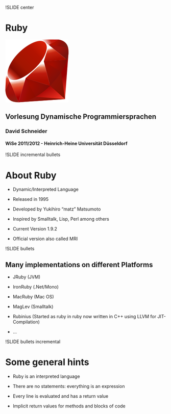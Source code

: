 !SLIDE center

# Ruby
![Ruby](ruby_logo.png)

## Vorlesung Dynamische Programmiersprachen ##

### David Schneider ###

#### WiSe 2011/2012 - Heinrich-Heine Universität Düsseldorf ####

!SLIDE incremental bullets

# About Ruby #

- Dynamic/Interpreted Language

- Released in 1995

- Developed by Yukihiro “matz” Matsumoto

- Inspired by Smalltalk, Lisp, Perl among others

- Current Version 1.9.2

- Official version also called MRI

!SLIDE bullets
## Many implementations on different Platforms ##

  * JRuby (JVM)

  * IronRuby (.Net/Mono)

  * MacRuby (Mac OS)

  * MagLev (Smalltalk)

  * Rubinius (Started as ruby in ruby now written in C++ using LLVM for JIT-Compilation)

  * …

!SLIDE bullets incremental

# Some general hints #

  * Ruby is an interpreted language

  * There are no statements: everything is an expression

  * Every line is evaluated and has a return value

  * Implicit return values for methods and blocks of code

